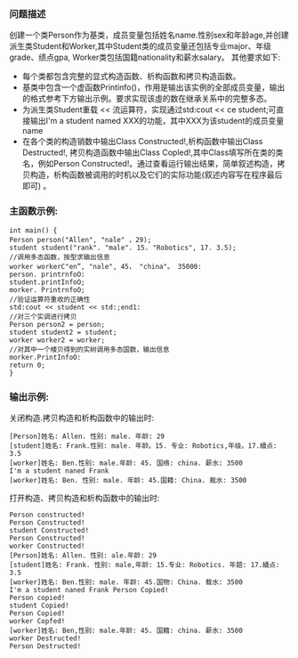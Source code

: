 ### 问题描述
创建一个类Person作为基类，成员变量包括姓名name.性别sex和年龄age,并创建派生类Student和Worker,其中Student类的成员变量还包括专业major、年级grade、绩点gpa, Worker类包括国籍nationality和薪水salary。 其他要求如下:
- 每个类都包含完整的显式构造函数、析构函数和拷贝构造函数。
- 基类中包含一个虚函数Printinfo()，作用是输出该实例的全部成员变量，输出的格式参考下方输出示例。要求实现该虛的数在继承关系中的完整多态。
- 为派生类Student重载 << 流运算符，实现通过std:cout << ce student;可直接输出I'm a student named XXX的功能，其中XXX为该student的成员变量name
- 在各个类的构造销数中输出Class Constructed!,析构函数中输出Class Destructed!, 拷贝构造函数中输出Class Copled!,其中Class填写所在类的类名，例如Person Constructed!。通过查看运行输出结果，简单叙述构造，拷贝构造，析构函数被调用的时机以及它们的实际功能(叙述内容写在程序最后即可) 。

### 主函数示例:
```
int main() {
Person person("Allen", "nale" ，29);
student student("rank". "male". 15. "Robotics", 17. 3.5);
//调用多态函数，按型求输出信息
worker workerC"en”, "nale", 45， "china"。 35000:
person. printrnfoO:
student.printInfoO;
morker. PrintrnfoO;
//验证运算符重收的正确性
std:cout << student << std:;end1:
//对三个实调进行拷贝
Person person2 = person;
student student2 = student;
worker worker2 = worker;
//对其中一个楼贝得到的实树调用多态国数，输出信息
morker.PrintInfoO:
return 0;
}
```

### 输出示例:
关闭构造.拷贝构造和析构函数中的输出时:
```
[Person]姓名: Allen. 性别: male. 年龄: 29
[student]姓名: Frank.性别: male. 年龄。15. 专业: Robotics,年级。17.續点: 3.5
[worker]姓名: Ben.性别: male.年龄: 45. 国络: china. 薪水: 3500
I'm a student naned Frank
[worker]姓名: Ben. 性别: male. 年龄: 45.国籍: China. 裁水: 3500
```
打开构造、拷贝构造和析构函数中的输出时:
```
Person constructed!
Person Constructed!
student Constructed!
Person Constructed!
worker Constructed!
[Person]姓名: Allen. 性别: ale.年龄: 29
[student]姓名: Frank. 性别: male,年龄: 15.专业: Robotics. 年题: 17.續点: 3.5
[worker]姓名: Ben.性别: male. 年龄: 45.国物: China. 载水: 3500
I'm a student naned Frank Person Copied!
Person copied!
student Copied!
Person Copied!
worker Copfed!
[worker]姓名: Ben,性别: male.年龄: 45. 国籍: china. 薪水: 3500
worker Destructed!
Person Destructed!
```
